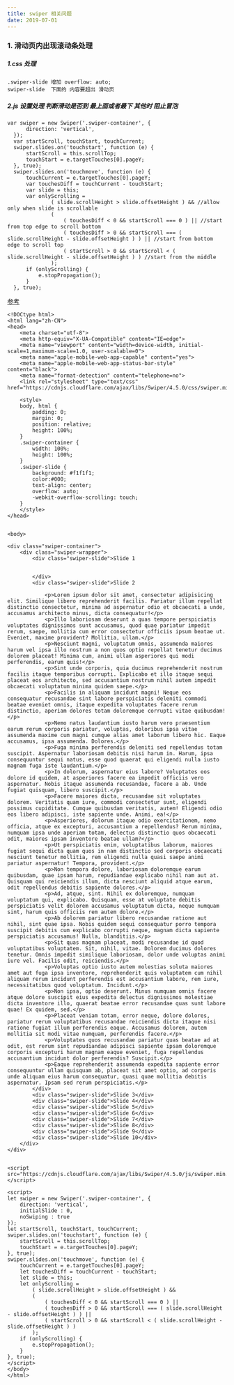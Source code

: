 ```yaml
---
title: swiper 相关问题
date: 2019-07-01
---
```


### 1. 滑动页内出现滚动条处理

##### 1.css 处理
    .swiper-slide 增加 overflow: auto;
    swiper-slide  下面的 内容要超出 滑动页

##### 2.js 设置处理 判断滑动是否到 最上面或者最下 其他时 阻止冒泡    
    var swiper = new Swiper('.swiper-container', {
          direction: 'vertical',
      });
      var startScroll, touchStart, touchCurrent;
      swiper.slides.on('touchstart', function (e) {
          startScroll = this.scrollTop;
          touchStart = e.targetTouches[0].pageY;
      }, true);
      swiper.slides.on('touchmove', function (e) {
          touchCurrent = e.targetTouches[0].pageY;
          var touchesDiff = touchCurrent - touchStart;
          var slide = this;
          var onlyScrolling = 
                  ( slide.scrollHeight > slide.offsetHeight ) && //allow only when slide is scrollable
                  (
                      ( touchesDiff < 0 && startScroll === 0 ) || //start from top edge to scroll bottom
                      ( touchesDiff > 0 && startScroll === ( slide.scrollHeight - slide.offsetHeight ) ) || //start from bottom edge to scroll top
                      ( startScroll > 0 && startScroll < ( slide.scrollHeight - slide.offsetHeight ) ) //start from the middle
                  );
          if (onlyScrolling) {
              e.stopPropagation();
          }
      }, true);

[参考](https://github.com/nolimits4web/Swiper/issues/1467)

    <!DOCtype html>
    <html lang="zh-CN">
    <head>
        <meta charset="utf-8">
        <meta http-equiv="X-UA-Compatible" content="IE=edge">
        <meta name="viewport" content="width=device-width, initial-scale=1,maximum-scale=1.0, user-scalable=0">
        <meta name="apple-mobile-web-app-capable" content="yes">
        <meta name="apple-mobile-web-app-status-bar-style" content="black">
        <meta name="format-detection" content="telephone=no">
        <link rel="stylesheet" type="text/css" href="https://cdnjs.cloudflare.com/ajax/libs/Swiper/4.5.0/css/swiper.min.css">
    
        <style>
        body, html {
            padding: 0;
            margin: 0;
            position: relative;
            height: 100%;
        }
        .swiper-container {
            width: 100%;
            height: 100%;
        }
        .swiper-slide {
            background: #f1f1f1;
            color:#000;
            text-align: center;
            overflow: auto;
            -webkit-overflow-scrolling: touch;
        }
        </style>
    </head>
    
    
    <body>
    
    <div class="swiper-container">
        <div class="swiper-wrapper">
            <div class="swiper-slide">Slide 1
    
    
            </div>
            <div class="swiper-slide">Slide 2
    
                <p>Lorem ipsum dolor sit amet, consectetur adipisicing elit. Similique libero reprehenderit facilis. Pariatur illum repellat distinctio consectetur, minima ad aspernatur odio et obcaecati a unde, accusamus architecto minus, dicta consequatur!</p>
                <p>Illo laboriosam deserunt a quas tempore perspiciatis voluptates dignissimos sunt accusamus, quod quae pariatur impedit rerum, saepe, mollitia cum error consectetur officiis ipsum beatae ut. Eveniet, maxime provident? Mollitia, ullam.</p>
                <p>Nesciunt magni, voluptatum omnis, assumenda maiores harum vel ipsa illo nostrum a non quos optio repellat tenetur ducimus dolorem placeat! Minima cum, animi ullam asperiores qui modi perferendis, earum quis!</p>
                <p>Sint unde corporis, quia ducimus reprehenderit nostrum facilis itaque temporibus corrupti. Explicabo et illo itaque sequi placeat eos architecto, sed accusantium nostrum nihil autem impedit obcaecati voluptatum minima quidem saepe.</p>
                <p>Facilis in aliquam incidunt magni! Neque eos consequatur recusandae sint labore perspiciatis deleniti commodi beatae eveniet omnis, itaque expedita voluptates facere rerum distinctio, aperiam dolores totam doloremque corrupti vitae quibusdam!</p>
                <p>Nemo natus laudantium iusto harum vero praesentium earum rerum corporis pariatur, voluptas, doloribus ipsa vitae assumenda maxime cum magni cumque alias amet laborum libero hic. Eaque accusamus, ipsa assumenda. Dolores.</p>
                <p>Fuga minima perferendis deleniti sed repellendus totam suscipit. Aspernatur laboriosam debitis nisi harum in. Harum, ipsa consequuntur sequi natus, esse quod quaerat qui eligendi nulla iusto magnam fuga iste laudantium.</p>
                <p>In dolorum, aspernatur eius labore? Voluptates eos dolore id quidem, at asperiores facere ea impedit officiis vero aspernatur. Nobis itaque assumenda recusandae, facere a ab. Unde fugiat quisquam, libero suscipit.</p>
                <p>Facere maiores dicta, recusandae sit voluptates dolorem. Veritatis quam iure, commodi consectetur sunt, eligendi possimus cupiditate. Cumque quibusdam veritatis, autem! Eligendi odio eos libero adipisci, iste sapiente unde. Animi, ea!</p>
                <p>Asperiores, dolorum itaque odio exercitationem, nemo officia, atque ex excepturi, accusantium a repellendus? Rerum minima, numquam ipsa unde aperiam totam, delectus distinctio quos obcaecati odit, maiores ipsam inventore beatae ullam?</p>
                <p>Ut perspiciatis enim, voluptatibus laborum, maiores fugiat sequi dicta quam quos in nam distinctio sed corporis obcaecati nesciunt tenetur mollitia, rem eligendi nulla quasi saepe animi pariatur aspernatur! Tempora, provident.</p>
                <p>Non tempora dolore, laboriosam doloremque earum quibusdam, quae ipsam harum, repudiandae explicabo nihil nam aut at. Quisquam qui reiciendis illum, dicta nesciunt aliquid atque earum, odit repellendus debitis sapiente dolores.</p>
                <p>Ad, atque, sint. Nihil ex doloremque, numquam voluptatum qui, explicabo. Quisquam, esse at voluptate debitis perspiciatis velit dolorem accusamus voluptatum dicta, neque numquam sint, harum quis officiis rem autem dolore.</p>
                <p>Ab dolorem pariatur libero recusandae ratione aut nihil, sint quae ipsa. Nobis quidem sequi consequatur porro tempora suscipit debitis cum explicabo corrupti neque, magnam dicta sapiente perspiciatis accusamus! Nulla, blanditiis.</p>
                <p>Sit quas magnam placeat, modi recusandae id quod voluptatibus voluptatem. Sit, nihil, vitae. Dolorem ducimus dolores tenetur. Omnis impedit similique laboriosam, dolor unde voluptas animi iure vel. Facilis odit, reiciendis.</p>
                <p>Voluptas optio iusto autem molestias soluta maiores amet aut fuga ipsa inventore, reprehenderit quis voluptatem cum nihil aliquam rerum incidunt perferendis est accusantium labore, rem iure, necessitatibus quod voluptatum. Incidunt.</p>
                <p>Non ipsa, optio deserunt. Minus numquam omnis facere atque dolore suscipit eius expedita delectus dignissimos molestiae dicta inventore illo, quaerat beatae error recusandae quas sunt labore quae! Ex quidem, sed.</p>
                <p>Placeat veniam totam, error neque, dolore dolores, pariatur rerum voluptatibus recusandae reiciendis dicta itaque nisi ratione fugiat illum perferendis eaque. Accusamus dolorem, autem mollitia sit modi vitae numquam, perferendis facere.</p>
                <p>Voluptates quos recusandae pariatur quas beatae ad at odit, est rerum sint repudiandae adipisci sapiente ipsam doloremque corporis excepturi harum magnam eaque eveniet, fuga repellendus accusantium incidunt dolor perferendis? Suscipit.</p>
                <p>Eaque reprehenderit assumenda expedita sapiente error consequuntur ullam quisquam ab, placeat sit amet optio, ad corporis unde aliquam eius harum consequatur, quasi quae mollitia debitis aspernatur. Ipsam sed rerum perspiciatis.</p>
            </div>
            <div class="swiper-slide">Slide 3</div>
            <div class="swiper-slide">Slide 4</div>
            <div class="swiper-slide">Slide 5</div>
            <div class="swiper-slide">Slide 6</div>
            <div class="swiper-slide">Slide 7</div>
            <div class="swiper-slide">Slide 8</div>
            <div class="swiper-slide">Slide 9</div>
            <div class="swiper-slide">Slide 10</div>
        </div>
    </div>
    
    
    <script src="https://cdnjs.cloudflare.com/ajax/libs/Swiper/4.5.0/js/swiper.min.js"></script>
    
    <script>
    let swiper = new Swiper('.swiper-container', {
        direction: 'vertical',
        initialSlide : 0,
        noSwiping : true
    });
    let startScroll, touchStart, touchCurrent;
    swiper.slides.on('touchstart', function (e) {
        startScroll = this.scrollTop;
        touchStart = e.targetTouches[0].pageY;
    }, true);
    swiper.slides.on('touchmove', function (e) {
        touchCurrent = e.targetTouches[0].pageY;
        let touchesDiff = touchCurrent - touchStart;
        let slide = this;
        let onlyScrolling =
            ( slide.scrollHeight > slide.offsetHeight ) &&
            (
                ( touchesDiff < 0 && startScroll === 0 ) ||
                ( touchesDiff > 0 && startScroll === ( slide.scrollHeight - slide.offsetHeight ) ) ||
                ( startScroll > 0 && startScroll < ( slide.scrollHeight - slide.offsetHeight ) )
            );
        if (onlyScrolling) {
            e.stopPropagation();
        }
    }, true);
    </script>
    </body>
    </html>

